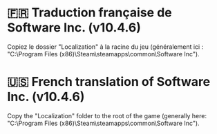 # 🇫🇷 Traduction française de Software Inc. (v10.4.6)

Copiez le dossier "Localization" à la racine du jeu
(généralement ici : "C:\Program Files (x86)\Steam\steamapps\common\Software Inc").


# 🇺🇸 French translation of Software Inc. (v10.4.6)

Copy the "Localization" folder to the root of the game
(generally here: "C:\Program Files (x86)\Steam\steamapps\common\Software Inc").
